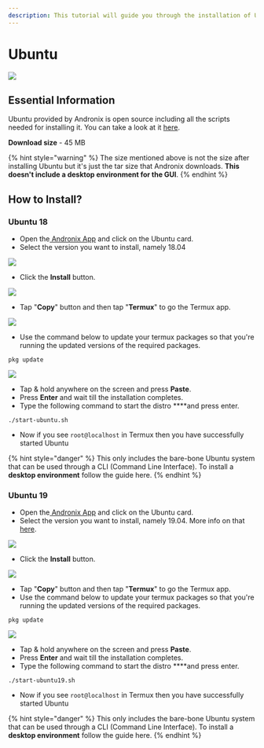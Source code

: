```yaml
---
description: This tutorial will guide you through the installation of Ubuntu 18 & 19.
---
```


# Ubuntu

![](../../.gitbook/assets/ubuntu_banner.png)

## Essential Information

Ubuntu provided by Andronix is open source including all the scripts needed for installing it. You can take a look at it [here](https://github.com/AndronixApp/AndronixOrigin).

**Download size** - 45 MB

{% hint style="warning" %}
The size mentioned above is not the size after installing Ubuntu but it's just the tar size that Andronix downloads. **This doesn't include a desktop environment for the GUI**.
{% endhint %}

## How to Install?

### Ubuntu 18

* Open the[ Andronix App](https://andronix.app/) and click on the Ubuntu card.
* Select the version you want to install, namely 18.04

![](../../.gitbook/assets/ubuntu_selection.png)

* Click the **Install** button.

![](../../.gitbook/assets/ubuntu.png)

* Tap "**Copy**" button and then tap "**Termux**" to go the Termux app.

![](../../.gitbook/assets/ubuntu_inst.png)

* Use the command below to update your termux packages so that you're running the updated versions of the required packages.

```text
pkg update
```

![](../../.gitbook/assets/termux-1.png)

* Tap & hold anywhere on the screen and press **Paste**.
* Press **Enter** and wait till the installation completes. 
* Type the following command to start the distro ****and press enter.

```text
./start-ubuntu.sh
```

* Now if you see `root@localhost` in Termux then you have successfully started Ubuntu

{% hint style="danger" %}
This only includes the bare-bone Ubuntu system that can be used through a CLI \(Command Line Interface\). To install a **desktop environment** follow the guide here.
{% endhint %}



### Ubuntu 19

* Open the[ Andronix App](https://andronix.app/) and click on the Ubuntu card.
* Select the version you want to install, namely 19.04. More info on that [here](https://itsfoss.com/ubuntu-19-04-release-features/).

![](../../.gitbook/assets/ubuntu_selection.png)

* Click the **Install** button.

![](../../.gitbook/assets/ubuntu.png)

* Tap "**Copy**" button and then tap "**Termux**" to go the Termux app.
* Use the command below to update your termux packages so that you're running the updated versions of the required packages.

```text
pkg update
```

![](../../.gitbook/assets/termux-1.png)

* Tap & hold anywhere on the screen and press **Paste**.
* Press **Enter** and wait till the installation completes. 
* Type the following command to start the distro ****and press enter.

```text
./start-ubuntu19.sh
```

* Now if you see `root@localhost` in Termux then you have successfully started Ubuntu

{% hint style="danger" %}
This only includes the bare-bone Ubuntu system that can be used through a CLI \(Command Line Interface\). To install a **desktop environment** follow the guide here.
{% endhint %}

